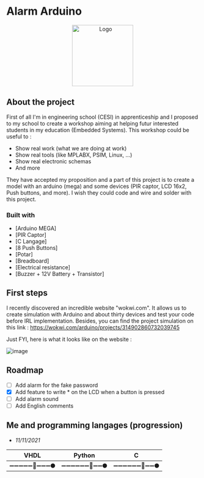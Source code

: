 # Alarm Arduino

<!-- PROJECT LOGO -->
<div align="center">
  <a href="https://github.com/Altarax/Alarm_arduino">
    <img src="https://user-images.githubusercontent.com/46035021/141173582-9912054c-fa62-45d8-a8dd-a964239d683d.png" alt="Logo" width="160" height="160">
  </a>
</div>

## About the project

First of all I'm in engineering school (CESI) in apprenticeship and I proposed to my school to create a workshop aiming at helping
futur interested students in my education (Embedded Systems). This workshop could be useful to :
* Show real work (what we are doing at work)
* Show real tools (like MPLABX, PSIM, Linux, ...)
* Show real electronic schemas
* And more

They have accepted my proposition and a part of this project is to create a model with an
arduino (mega) and some devices (PIR captor, LCD 16x2, Push buttons, and more).
I wish they could code and wire and solder with this project.

### Built with 
* [Arduino MEGA]
* [PIR Captor]
* [C Langage]
* [8 Push Buttons]
* [Potar]
* [Breadboard]
* [Electrical resistance]
* [Buzzer + 12V Battery + Transistor]

## First steps

I recently discovered an incredible website "wokwi.com".
It allows us to create simulation with Arduino and about thirty devices and test your code before IRL implementation.
Besides, you can find the project simulation on this link : https://wokwi.com/arduino/projects/314902860732039745

Just FYI, here is what it looks like on the website : 

![image](https://user-images.githubusercontent.com/46035021/141208680-d70c8117-567c-4aa9-a977-7772e0ec7633.png)

## Roadmap

- [ ] Add alarm for the fake password
- [x] Add feature to write * on the LCD when a button is pressed
- [ ] Add alarm sound
- [ ] Add English comments 

## Me and programming langages (progression)
- *11/11/2021* 

| VHDL                        | Python                      | C                           |
|-----------------------------|-----------------------------|-----------------------------|
|  ➖➖➖➖➖🚀➖➖➖🌑  |  ➖➖➖➖➖➖🚀➖➖🌑  |  ➖➖➖➖➖➖🚀➖➖🌑  |
